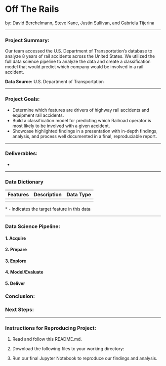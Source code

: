 # Off The Rails 
by: David Berchelmann, Steve Kane, Justin Sullivan, and Gabriela Tijerina 
****

### Project Summary:
Our team accessed the U.S. Department of Transportation’s database to analyze 8 years of rail accidents across the United States. We utilized the full data science pipeline to analyze the data and create a classification model that would predict which company would be involved in a rail accident.


**Data Source:** U.S. Department of Transportation 
****

### Project Goals:
- Determine which features are drivers of highway rail accidents and equipment rail accidents.
- Build a classification model for predicting which Railroad operator is most likely to be involved with a given accident.
- Showcase highlighted findings in a presentation with in-depth findings, analysis, and process well documented in a final, reproduciable report.



**** 

### Deliverables:
* 
**** 

### Data Dictionary

| Features | Description | Data Type |
|---------|-------------|-----------|
|  |  |  |


\* - Indicates the target feature in this data
***


### Data Science Pipeline:

#### 1. Acquire

#### 2. Prepare

#### 3. Explore

#### 4. Model/Evaluate

#### 5. Deliver


### Conclusion:


### Next Steps: 


****

### Instructions for Reproducing Project:  

1.  Read and follow this README.md. 

2.  Download the following files to your working directory:  

3.  Run our final Jupyter Notebook to reproduce our findings and analysis. 
